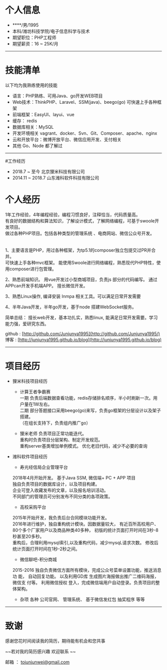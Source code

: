 # 个人信息
-  ****/男/1995
- 本科/潍坊科技学院/电子信息科学与技术
- 期望职位：PHP工程师
- 期望薪资：16 ~ 25K/月

-------

# 技能清单
以下均为我熟练使用的技能
- 语言：PHP熟练、可用Java、go开发WEB项目
- Web技术：ThinkPHP、Laravel、SSM(java)、beego(go) 可快速上手各种框架
- 前端框架：EasyUI、layui、vue
- 缓存： redis  
- 数据库相关：MySQL
- 开发环境相关 vagrant、docker、Svn、Git、Composer、apache、nginx
- 云和开放平台：微博开放平台、微信应用开发、支付相关
- 其他 Go、Node 都了解过

-------
#工作经历
- 2018.7  ~ 至今 北京狸米科技有限公司
- 2014.11 ~ 2018.7  山东潍科软件科技有限公司

# 个人经历
1年工作经验，4年编程经验，编程习惯良好，注释恰当，代码质量高。  
有良好的数据结构和算法知识，了解设计模式，了解网络编程，可基于swoole开发项目。  
做过各种PHP项目。包括各种类型的管理系统 、电商网站、微信公众号开发。  
 　

1、主要语言是PHP，用过各种框架，为tp5.1的composer独立包提交过PR并合并。   
可快速上手各种mvc框架。 能使用Swoole进行网络编程，熟悉现代PHP特性，使用composer进行包管理。

2、熟悉前端知识。 用vue开发过小型商城项目，负责js 部分的代码编写。 通过
APPcan开发手机端APP。 擅长微信开发。

3、熟悉Linux操作, 编译安装 lnmpa 相关工具。可以满足日常开发需要

4、半年Java开发，半年go开发，基于node 搭建WebSocket服务。

简单总结： 擅长web开发，基本功扎实，熟悉linux, 能满足日常开发需要。学习能力强，爱研究东西。

  
github : [http://github.com/Junjunya1995](http://github.com/Junjunya1995/)  
博客   : [http://junjunya1995.github.io/blog](http://junjunya1995.github.io/blog)
  
-------

# 项目经历

- 狸米科技项目经历
    - 计算王者争霸赛  
    一期 负责后端数据查看功能，redis存储排名顺序，半小时刷新一次。用户量在1W左右。  
    二期 部分答题接口采用beego(go)来写，负责go框架的分层设计以及架子搭建。  
    （在组长支持下，负责组内推广go）
    
    - 狸米老师
    负责项目正常功能迭代。  
    重构时负责项目分层架构、制定开发规范。  
    重构server基类增加单例模式。 优化老旧代码，减少不必要的查询

- 潍科软件项目经历

    - 寿光经信局企业管理平台
     
    2018年4月开始开发。 基于Java SSM,  微信端+ PC + APP 项目  
    独自负责项目的数据库设计，以及项目构建。  
    企业可登入收藏发布的文章，以及报名培训活动。  
    不同部门的管理员可分别发布不同分类的各项政策。   
    
    - 高校采购平台
    
    2015年开始开发，我负责后台合同模块功能开发。  
    2016年进行维护，独自重构统计模块。因数据量较大，
    有近百所高校用户、80个多个厂家用户以及商品种类40多种，
    初版的统计页面打开时间在3秒-8秒甚至20多秒。  
    重构后，合理利用mysql索引,以及重构代码，减少mysqL请求次数。 
    修改后 统计页面打开时间在1秒-2秒之间。
    
    - 微信聊吧-积分商城
     
    2015-2016 独自负责微信方面所有模块，完成公众号菜单设置功能，推送消息功
    能， 自动回复功能。 以及利用GD库 生成图片海报做出推广二维码海报，微信支
    付等。 利用微信授权 登入，完成微信端用户自动登录。负责项目的整体架构。
    
    - 杂项
    各种 公司官网、 管理系统、 基于微信发红包 抽奖程序  等等


--------
# 致谢

感谢您花时间阅读我的简历，期待能有机会和您共事

~~若对我的简历感兴趣 欢迎联系 ~~

 邮箱 ： tojunjunwei@gmail.com

